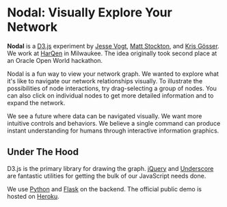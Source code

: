 # Nodal: Visually Explore Your Network

**Nodal** is a [D3.js](https://github.com/mbostock/d3/) experiment by [Jesse Vogt](http://jvogt.net), [Matt Stockton](http://mattstockton.com), and [Kris Gösser](http://krisgosser.com). We work at [HarQen](http://harqen.com) in Milwaukee. The idea originally took second place at an Oracle Open World hackathon.

Nodal is a fun way to view your network graph. We wanted to explore what it's like to navigate our network relationships visually. To illustrate the possibilities of node interactions, try drag-selecting a group of nodes. You can also click on individual nodes to get more detailed information and to expand the network.

We see a future where data can be navigated visually. We want more intuitive controls and behaviors. We believe a single command can produce instant understanding for humans through interactive information graphics.

## Under The Hood

D3.js is the primary library for drawing the graph. [jQuery](http://jquery.com/) and [Underscore](http://underscorejs.org/) are fantastic utilities for getting the bulk of our JavaScript needs done.

We use [Python](http://www.python.org/) and [Flask](http://flask.pocoo.org/) on the backend. The official public demo is hosted on [Heroku](http://www.heroku.com/).
